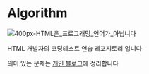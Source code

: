 # Algorithm
![400px-HTML은_프로그래밍_언어가_아닙니다](https://github.com/clicelee/Algorithm/assets/131771046/fc697af9-a3bd-4c50-a773-e40110b362b8)

HTML 개발자의 코딩테스트 연습 레포지토리 입니다

의미 있는 문제는 [개인 블로그](https://clice.tistory.com/category/CS/%EC%BD%94%ED%85%8C%20%EB%AC%B8%EC%A0%9C%ED%92%80%EC%9D%B4)에 정리합니다
